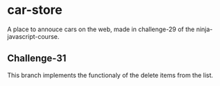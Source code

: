 # car-store
A place to annouce cars on the web, made in challenge-29 of the ninja-javascript-course.

## Challenge-31
This branch implements the functionaly of the delete items from the list.
